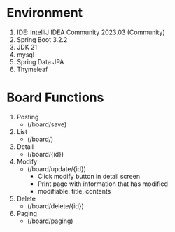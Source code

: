 # Environment
1. IDE: IntelliJ IDEA Community 2023.03 (Community)
2. Spring Boot 3.2.2
3. JDK 21
4. mysql
5. Spring Data JPA
6. Thymeleaf

# Board Functions
1. Posting
   * (/board/save)
2. List
   * (/board/)
3. Detail
   * (/board/{id})
4. Modify
   * (/board/update/{id})
     * Click modify button in detail screen
     * Print page with information that has modified
     * modifiable: title, contents
5. Delete
   * (/board/delete/{id})
6. Paging
   * (/board/paging)